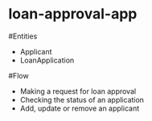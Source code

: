 # loan-approval-app

#Entities
- Applicant
- LoanApplication

#Flow
- Making a request for loan approval
- Checking the status of an application
- Add, update or remove an applicant